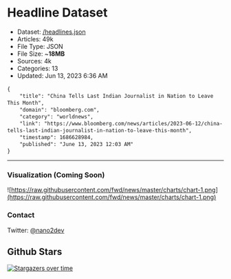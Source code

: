 # Headline Dataset

- Dataset: [/headlines.json](https://raw.githubusercontent.com/fwd/news/master/headlines.json) 
- Articles: 49k
- File Type: JSON
- File Size: ~**18MB**
- Sources: 4k
- Categories: 13
- Updated: Jun 13, 2023 6:36 AM

```
{
    "title": "China Tells Last Indian Journalist in Nation to Leave This Month",
    "domain": "bloomberg.com",
    "category": "worldnews",
    "link": "https://www.bloomberg.com/news/articles/2023-06-12/china-tells-last-indian-journalist-in-nation-to-leave-this-month",
    "timestamp": 1686628984,
    "published": "June 13, 2023 12:03 AM"
}
```

---

### Visualization (Coming Soon)

![https://raw.githubusercontent.com/fwd/news/master/charts/chart-1.png](https://raw.githubusercontent.com/fwd/news/master/charts/chart-1.png)

### Contact 

Twitter: [@nano2dev](https://twitter.com/nano2dev)

## Github Stars

[![Stargazers over time](https://starchart.cc/fwd/news.svg)](https://starchart.cc/fwd/news)
